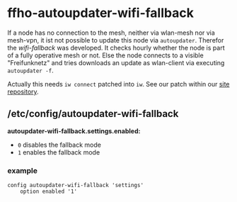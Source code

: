 ffho-autoupdater-wifi-fallback
==============================

If a node has no connection to the mesh, neither via wlan-mesh nor via
mesh-vpn, it ist not possible to update this node via `autoupdater`. Therefor
the *wifi-fallback* was developed. It checks hourly whether the node is part of
a fully operative mesh or not. Else the node connects to a visible "Freifunknetz"
and tries downloads an update as wlan-client via executing `autoupdater -f`.

Actually this needs `iw connect` patched into `iw`. See our patch within our
[site repository](https://git.ffho.net/freifunkhochstift/ffho-site).

/etc/config/autoupdater-wifi-fallback
-------------------------------------

**autoupdater-wifi-fallback.settings.enabled:**
- `0` disables the fallback mode
- `1` enables the fallback mode

### example
```
config autoupdater-wifi-fallback 'settings'
	option enabled '1'
```

